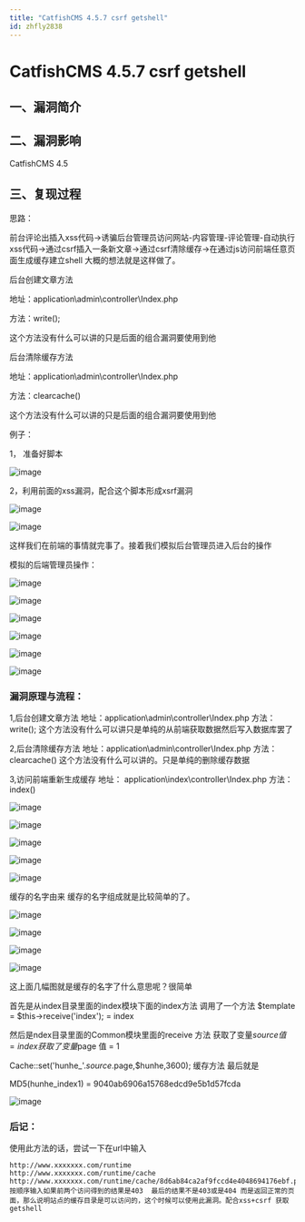 ```yaml
---
title: "CatfishCMS 4.5.7 csrf getshell"
id: zhfly2838
---
```


# CatfishCMS 4.5.7 csrf getshell

## 一、漏洞简介

## 二、漏洞影响

CatfishCMS 4.5

## 三、复现过程

思路：

前台评论出插入xss代码->诱骗后台管理员访问网站-内容管理-评论管理-自动执行xss代码->通过csrf插入一条新文章->通过csrf清除缓存->在通过js访问前端任意页面生成缓存建立shell
大概的想法就是这样做了。

后台创建文章方法

地址：application\admin\controller\Index.php

方法：write();

这个方法没有什么可以讲的只是后面的组合漏洞要使用到他

后台清除缓存方法

地址：application\admin\controller\Index.php

方法：clearcache()

这个方法没有什么可以讲的只是后面的组合漏洞要使用到他

例子：

1， 准备好脚本

![image](../img/4778bf37bd6473372ef078a60838abb3.png)

2，利用前面的xss漏洞，配合这个脚本形成xsrf漏洞

![image](../img/8873048dc971061d15943037e46f265d.png)

![image](../img/219d612267d09d0db7e876b568b6b9ff.png)

这样我们在前端的事情就完事了。接着我们模拟后台管理员进入后台的操作

模拟的后端管理员操作：

![image](../img/6e02ceb50a48a03af215ef0db023bf35.png)

![image](../img/76de93f8adb189fb9fb4539e2e6c4dc3.png)

![image](../img/bbe728e8f1d4abc411a5b712cb0b6c48.png)

![image](../img/9576b2832203f68e3563ec30bb7796b7.png)

![image](../img/0102ac64cec33660ffca9685c5fcf00c.png)

![image](../img/9b75ecbad92e01c82fc9e3d28a5fb427.png)

### 漏洞原理与流程：

1,后台创建文章方法
地址：application\admin\controller\Index.php
方法：write();
这个方法没有什么可以讲只是单纯的从前端获取数据然后写入数据库罢了

2,后台清除缓存方法
地址：application\admin\controller\Index.php
方法：clearcache()
这个方法没有什么可以讲的。只是单纯的删除缓存数据

3,访问前端重新生成缓存
地址： application\index\controller\Index.php
方法：index()

![image](../img/aed6fbb844c502f522190b69baaf7c0c.png)

![image](../img/2bfbe1f00ac8f41d571bea3342b58310.png)

![image](../img/0cec5047b8625566509b48d48b7a6849.png)

![image](../img/8b6ba74605be625ce647c50003b90345.png)

![image](../img/1e72cb56e2ed35d7e95e28018ec097a8.png)

缓存的名字由来
缓存的名字组成就是比较简单的了。

![image](../img/9b21df0636d78ac405780f2df60a7ab7.png)

![image](../img/6fcdbd71e229045505089b6508583420.png)

![image](../img/8b6efcf0104fc05d44ea6f4ccbb1b9d3.png)

![image](../img/1a380c92f00665f758c6f0292d8f45cb.png)

这上面几幅图就是缓存的名字了什么意思呢？很简单

首先是从index目录里面的index模块下面的index方法
调用了一个方法
$template
= $this->receive('index'); = index

然后是ndex目录里面的Common模块里面的receive 方法
获取了变量$source 值 = index
获取了变量$page 值 = 1

Cache::set('hunhe_'.$source.$page,$hunhe,3600); 缓存方法
最后就是

MD5(hunhe_index1) = 9040ab6906a15768edcd9e5b1d57fcda

![image](../img/5fba710a419567af4f904caa9d481abf.png)

### 后记：

使用此方法的话，尝试一下在url中输入

```
http://www.xxxxxxx.com/runtime
http://www.xxxxxxx.com/runtime/cache
http://www.xxxxxxx.com/runtime/cache/8d6ab84ca2af9fccd4e4048694176ebf.php
按顺序输入如果前两个访问得到的结果是403  最后的结果不是403或是404 而是返回正常的页面，那么说明站点的缓存目录是可以访问的，这个时候可以使用此漏洞。配合xss+csrf 获取getshell 
```
